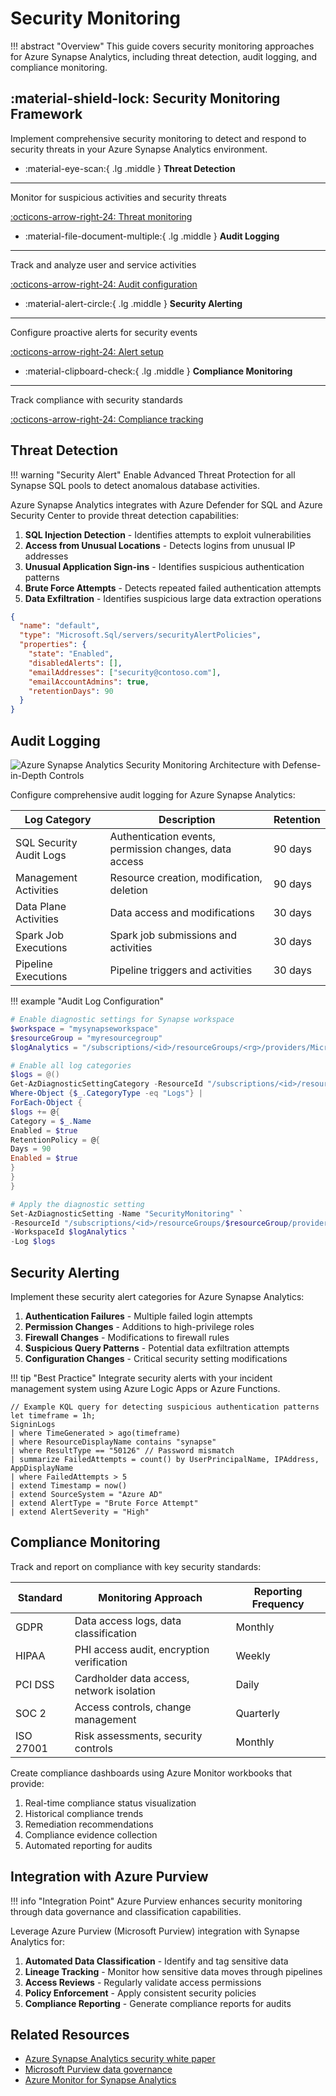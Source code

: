 # Security Monitoring

!!! abstract "Overview"
This guide covers security monitoring approaches for Azure Synapse Analytics, including threat detection, audit logging, and compliance monitoring.

## :material-shield-lock: Security Monitoring Framework

Implement comprehensive security monitoring to detect and respond to security threats in your Azure Synapse Analytics environment.

<div class="grid cards" markdown>

- :material-eye-scan:{ .lg .middle } __Threat Detection__

---

Monitor for suspicious activities and security threats

[:octicons-arrow-right-24: Threat monitoring](#threat-detection)

- :material-file-document-multiple:{ .lg .middle } __Audit Logging__

---

Track and analyze user and service activities

[:octicons-arrow-right-24: Audit configuration](#audit-logging)

- :material-alert-circle:{ .lg .middle } __Security Alerting__

---

Configure proactive alerts for security events

[:octicons-arrow-right-24: Alert setup](#security-alerting)

- :material-clipboard-check:{ .lg .middle } __Compliance Monitoring__

---

Track compliance with security standards

[:octicons-arrow-right-24: Compliance tracking](#compliance-monitoring)

</div>

## Threat Detection

!!! warning "Security Alert"
Enable Advanced Threat Protection for all Synapse SQL pools to detect anomalous database activities.

Azure Synapse Analytics integrates with Azure Defender for SQL and Azure Security Center to provide threat detection capabilities:

1. __SQL Injection Detection__ - Identifies attempts to exploit vulnerabilities
2. __Access from Unusual Locations__ - Detects logins from unusual IP addresses
3. __Unusual Application Sign-ins__ - Identifies suspicious authentication patterns
4. __Brute Force Attempts__ - Detects repeated failed authentication attempts
5. __Data Exfiltration__ - Identifies suspicious large data extraction operations

```json
{
  "name": "default",
  "type": "Microsoft.Sql/servers/securityAlertPolicies",
  "properties": {
    "state": "Enabled",
    "disabledAlerts": [],
    "emailAddresses": ["security@contoso.com"],
    "emailAccountAdmins": true,
    "retentionDays": 90
  }
}
```

## Audit Logging

![Azure Synapse Analytics Security Monitoring Architecture with Defense-in-Depth Controls](../images/security/synapse-security-architecture.png)

Configure comprehensive audit logging for Azure Synapse Analytics:

| Log Category | Description | Retention | 
|-------------|-------------|-----------|
| SQL Security Audit Logs | Authentication events, permission changes, data access | 90 days |
| Management Activities | Resource creation, modification, deletion | 90 days |
| Data Plane Activities | Data access and modifications | 30 days |
| Spark Job Executions | Spark job submissions and activities | 30 days |
| Pipeline Executions | Pipeline triggers and activities | 30 days |

!!! example "Audit Log Configuration"
```powershell
# Enable diagnostic settings for Synapse workspace
$workspace = "mysynapseworkspace"
$resourceGroup = "myresourcegroup"
$logAnalytics = "/subscriptions/<id>/resourceGroups/<rg>/providers/Microsoft.OperationalInsights/workspaces/<workspace>"

# Enable all log categories
$logs = @()
Get-AzDiagnosticSettingCategory -ResourceId "/subscriptions/<id>/resourceGroups/$resourceGroup/providers/Microsoft.Synapse/workspaces/$workspace" | 
Where-Object {$_.CategoryType -eq "Logs"} | 
ForEach-Object {
$logs += @{
Category = $_.Name
Enabled = $true
RetentionPolicy = @{
Days = 90
Enabled = $true
}
}
}

# Apply the diagnostic setting
Set-AzDiagnosticSetting -Name "SecurityMonitoring" `
-ResourceId "/subscriptions/<id>/resourceGroups/$resourceGroup/providers/Microsoft.Synapse/workspaces/$workspace" `
-WorkspaceId $logAnalytics `
-Log $logs
```

## Security Alerting

Implement these security alert categories for Azure Synapse Analytics:

1. __Authentication Failures__ - Multiple failed login attempts
2. __Permission Changes__ - Additions to high-privilege roles
3. __Firewall Changes__ - Modifications to firewall rules
4. __Suspicious Query Patterns__ - Potential data exfiltration attempts
5. __Configuration Changes__ - Critical security setting modifications

!!! tip "Best Practice"
Integrate security alerts with your incident management system using Azure Logic Apps or Azure Functions.

```kusto
// Example KQL query for detecting suspicious authentication patterns
let timeframe = 1h;
SigninLogs
| where TimeGenerated > ago(timeframe)
| where ResourceDisplayName contains "synapse"
| where ResultType == "50126" // Password mismatch
| summarize FailedAttempts = count() by UserPrincipalName, IPAddress, AppDisplayName
| where FailedAttempts > 5
| extend Timestamp = now()
| extend SourceSystem = "Azure AD"
| extend AlertType = "Brute Force Attempt"
| extend AlertSeverity = "High"
```

## Compliance Monitoring

Track and report on compliance with key security standards:

| Standard | Monitoring Approach | Reporting Frequency |
|----------|---------------------|---------------------|
| GDPR | Data access logs, data classification | Monthly |
| HIPAA | PHI access audit, encryption verification | Weekly |
| PCI DSS | Cardholder data access, network isolation | Daily |
| SOC 2 | Access controls, change management | Quarterly |
| ISO 27001 | Risk assessments, security controls | Monthly |

Create compliance dashboards using Azure Monitor workbooks that provide:

1. Real-time compliance status visualization
2. Historical compliance trends
3. Remediation recommendations
4. Compliance evidence collection
5. Automated reporting for audits

## Integration with Azure Purview

!!! info "Integration Point"
Azure Purview enhances security monitoring through data governance and classification capabilities.

Leverage Azure Purview (Microsoft Purview) integration with Synapse Analytics for:

1. __Automated Data Classification__ - Identify and tag sensitive data
2. __Lineage Tracking__ - Monitor how sensitive data moves through pipelines
3. __Access Reviews__ - Regularly validate access permissions
4. __Policy Enforcement__ - Apply consistent security policies
5. __Compliance Reporting__ - Generate compliance reports for audits

## Related Resources

- [Azure Synapse Analytics security white paper](https://learn.microsoft.com/en-us/azure/synapse-analytics/guidance/security-white-paper-introduction)
- [Microsoft Purview data governance](https://learn.microsoft.com/en-us/purview/purview)
- [Azure Monitor for Synapse Analytics](https://learn.microsoft.com/en-us/azure/synapse-analytics/monitoring/monitor-azure-synapse-analytics-using-azure-monitor)
